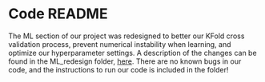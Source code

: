 # Code README

The ML section of our project was redesigned to better our KFold cross validation process, prevent numerical instability when learning, and optimize our hyperparameter settings. A description of the changes can be found in the ML_redesign folder, [here](ML_redesign/). There are no known bugs in our code, and the instructions to run our code is included in the folder!